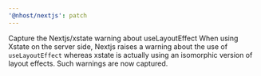 ```yaml
---
'@nhost/nextjs': patch
---
```


Capture the Nextjs/xstate warning about useLayoutEffect
When using Xstate on the server side, Nextjs raises a warning about the use of `useLayoutEffect` whereas xstate is actually using an isomorphic version of layout effects. Such warnings are now captured.
